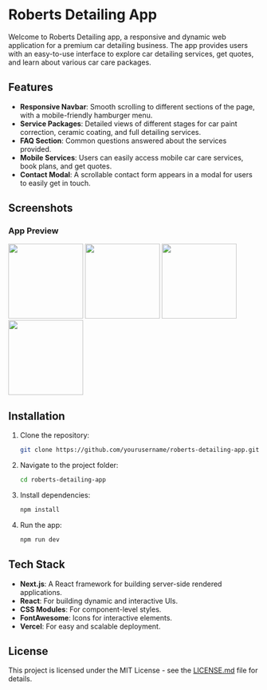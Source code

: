 # Roberts Detailing App

Welcome to Roberts Detailing app, a responsive and dynamic web application for a premium car detailing business. The app provides users with an easy-to-use interface to explore car detailing services, get quotes, and learn about various car care packages.

## Features

- **Responsive Navbar**: Smooth scrolling to different sections of the page, with a mobile-friendly hamburger menu.
- **Service Packages**: Detailed views of different stages for car paint correction, ceramic coating, and full detailing services.
- **FAQ Section**: Common questions answered about the services provided.
- **Mobile Services**: Users can easily access mobile car care services, book plans, and get quotes.
- **Contact Modal**: A scrollable contact form appears in a modal for users to easily get in touch.

## Screenshots

### App Preview
<p float="left">
  <img src="https://github.com/user-attachments/assets/bbdfe497-3e14-4b5b-ab27-9f7d469c69bf" width="150" />
  <img src="https://github.com/user-attachments/assets/d25c4c75-11b5-485d-bcd0-03bca62c9c4f" width="150" /> 
  <img src="https://github.com/user-attachments/assets/d32c70e5-b2c8-4a73-be12-6c9b5a6b6a46" width="150" />
  <img src="https://github.com/user-attachments/assets/23a65332-6794-4eb8-b5c2-56d0f0b90d35" width="150" />
</p>

## Installation

1. Clone the repository:
    ```bash
    git clone https://github.com/yourusername/roberts-detailing-app.git
    ```
2. Navigate to the project folder:
    ```bash
    cd roberts-detailing-app
    ```
3. Install dependencies:
    ```bash
    npm install
    ```
4. Run the app:
    ```bash
    npm run dev
    ```

## Tech Stack

- **Next.js**: A React framework for building server-side rendered applications.
- **React**: For building dynamic and interactive UIs.
- **CSS Modules**: For component-level styles.
- **FontAwesome**: Icons for interactive elements.
- **Vercel**: For easy and scalable deployment.

## License

This project is licensed under the MIT License - see the [LICENSE.md](LICENSE.md) file for details.
